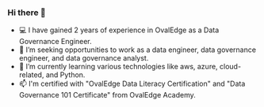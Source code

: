 ### Hi there 👋

- 💻 I have gained 2 years of experience in OvalEdge as a Data Governance Engineer.
- 🔭 I’m seeking opportunities to work as a data engineer, data governance engineer, and data governance analyst.
- 🌱 I’m currently learning various technologies like aws, azure, cloud-related, and Python.
- 📫 I'm certified with "OvalEdge Data Literacy Certification" and "Data Governance 101 Certificate" from OvalEdge Academy.
